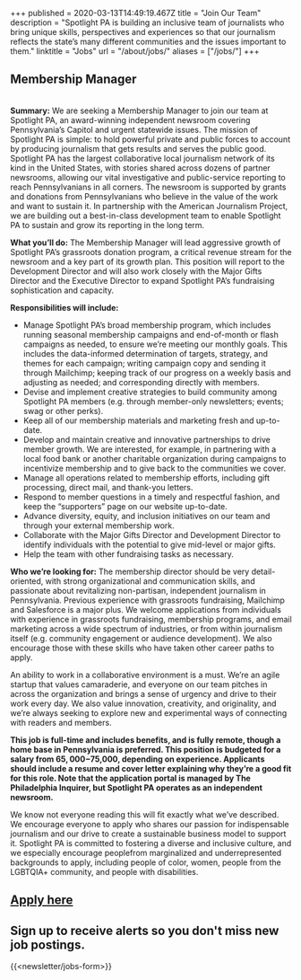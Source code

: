 +++
published = 2020-03-13T14:49:19.467Z
title = "Join Our Team"
description = "Spotlight PA is building an inclusive team of journalists who bring unique skills, perspectives and experiences so that our journalism reflects the state’s many different communities and the issues important to them."
linktitle = "Jobs"
url = "/about/jobs/"
aliases = ["/jobs/"]
+++
## Membership Manager

\
**Summary:** We are seeking a Membership Manager to join our team at Spotlight PA, an award-winning independent newsroom covering Pennsylvania’s Capitol and urgent statewide issues. The mission of Spotlight PA is simple: to hold powerful private and public forces to account by producing journalism that gets results and serves the public good. Spotlight PA has the largest collaborative local journalism network of its kind in the United States, with stories shared across dozens of partner newsrooms, allowing our vital investigative and public-service reporting to reach Pennsylvanians in all corners. The newsroom is supported by grants and donations from Pennsylvanians who believe in the value of the work and want to sustain it. In partnership with the American Journalism Project, we are building out a best-in-class development team to enable Spotlight PA to sustain and grow its reporting in the long term. 

**What you’ll do:** The Membership Manager will lead aggressive growth of Spotlight PA’s grassroots donation program, a critical revenue stream for the newsroom and a key part of its growth plan. This position will report to the Development Director and will also work closely with the Major Gifts Director and the Executive Director to expand Spotlight PA’s fundraising sophistication and capacity.

**Responsibilities will include:** 

* Manage Spotlight PA’s broad membership program, which includes running seasonal membership campaigns and end-of-month or flash campaigns as needed, to ensure we’re meeting our monthly goals. This includes the data-informed determination of targets, strategy, and themes for each campaign; writing campaign copy and sending it through Mailchimp; keeping track of our progress on a weekly basis and adjusting as needed; and corresponding directly with members. 
* Devise and implement creative strategies to build community among Spotlight PA members (e.g. through member-only newsletters; events; swag or other perks). 
* Keep all of our membership materials and marketing fresh and up-to-date.
* Develop and maintain creative and innovative partnerships to drive member growth. We are interested, for example, in partnering with a local food bank or another charitable organization during campaigns to incentivize membership and to give back to the communities we cover. 
* Manage all operations related to membership efforts, including gift processing, direct mail, and thank-you letters.  
* Respond to member questions in a timely and respectful fashion, and keep the “supporters” page on our website up-to-date.  
* Advance diversity, equity, and inclusion initiatives on our team and through your external membership work.
* Collaborate with the Major Gifts Director and Development Director to identify individuals with the potential to give mid-level or major gifts. 
* Help the team with other fundraising tasks as necessary.

**Who we’re looking for:** The membership director should be very detail-oriented, with strong organizational and communication skills, and passionate about revitalizing non-partisan, independent journalism in Pennsylvania. Previous experience with grassroots fundraising, Mailchimp and Salesforce is a major plus. We welcome applications from individuals with experience in grassroots fundraising, membership programs, and email marketing across a wide spectrum of industries, or from within journalism itself (e.g. community engagement or audience development). We also encourage those with these skills who have taken other career paths to apply.

An ability to work in a collaborative environment is a must. We’re an agile startup that values camaraderie, and everyone on our team pitches in across the organization and brings a sense of urgency and drive to their work every day. We also value innovation, creativity, and originality, and we’re always seeking to explore new and experimental ways of connecting with readers and members.

**This job is full-time and includes benefits, and is fully remote, though a home base in Pennsylvania is preferred. This position is budgeted for a salary from $65,000-$75,000, depending on experience. Applicants should include a resume and cover letter explaining why they’re a good fit for this role. Note that the application portal is managed by The Philadelphia Inquirer, but Spotlight PA operates as an independent newsroom.** 

We know not everyone reading this will fit exactly what we’ve described. We encourage everyone to apply who shares our passion for indispensable journalism and our drive to create a sustainable business model to support it. Spotlight PA is committed to fostering a diverse and inclusive culture, and we especially encourage peoplefrom marginalized and underrepresented backgrounds to apply, including people of color, women, people from the LGBTQIA+ community, and people with disabilities. 

## **[Apply here](https://us63.dayforcehcm.com/CandidatePortal/en-US/philainquirer/Posting/View/695)** 



## Sign up to receive alerts so you don't miss new job postings.

{{<newsletter/jobs-form>}}